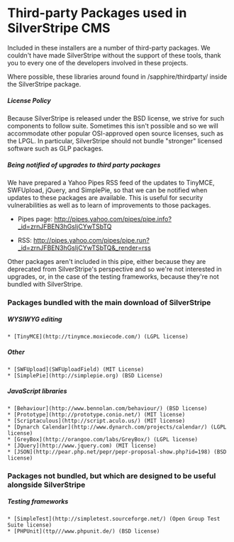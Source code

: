 # Third-party Packages used in SilverStripe CMS

Included in these installers are a number of third-party packages.  We couldn't have made SilverStripe without the
support of these tools, thank you to every one of the developers involved in these projects.

Where possible, these libraries around found in /sapphire/thirdparty/ inside the SilverStripe package.

#####  License Policy

Because SilverStripe is released under the BSD license, we strive for such components to follow suite. Sometimes this
isn't possible and so we will accommodate other popular OSI-approved open source licenses, such as the LPGL. In
particular, SilverStripe should not bundle "stronger" licensed software such as GLP packages.

##### Being notified of upgrades to third party packages

We have prepared a Yahoo Pipes RSS feed of the updates to TinyMCE, SWFUpload, jQuery, and SimplePie, so that we can be
notified when updates to these packages are available. This is useful for security vulnerabilities as well as to learn
of improvements to those packages.


*  Pipes page: http://pipes.yahoo.com/pipes/pipe.info?_id=zrnJFBEN3hGsIjCYwTSbTQ

*  RSS: http://pipes.yahoo.com/pipes/pipe.run?_id=zrnJFBEN3hGsIjCYwTSbTQ&_render=rss

Other packages aren't included in this pipe, either because they are deprecated from SilverStripe's perspective and so
we're not interested in upgrades, or, in the case of the testing frameworks, because they're not bundled with
SilverStripe.

### Packages bundled with the main download of SilverStripe

#####  WYSIWYG editing

    * [TinyMCE](http://tinymce.moxiecode.com/) (LGPL license)

##### Other

    * [SWFUpload](SWFUploadField) (MIT License)
    * [SimplePie](http://simplepie.org) (BSD License)

##### JavaScript libraries

    * [Behaviour](http://www.bennolan.com/behaviour/) (BSD license)
    * [Prototype](http://prototype.conio.net/) (MIT license)
    * [Scriptaculous](http://script.aculo.us/) (MIT license)
    * [Dynarch Calendar](http://www.dynarch.com/projects/calendar/) (LGPL license)
    * [GreyBox](http://orangoo.com/labs/GreyBox/) (LGPL license)
    * [JQuery](http://www.jquery.com) (MIT license)
    * [JSON](http://pear.php.net/pepr/pepr-proposal-show.php?id=198) (BSD license)

### Packages not bundled, but which are designed to be useful alongside SilverStripe

##### Testing frameworks

    * [SimpleTest](http://simpletest.sourceforge.net/) (Open Group Test Suite license)
    * [PHPUnit](ttp///www.phpunit.de/) (BSD license)
